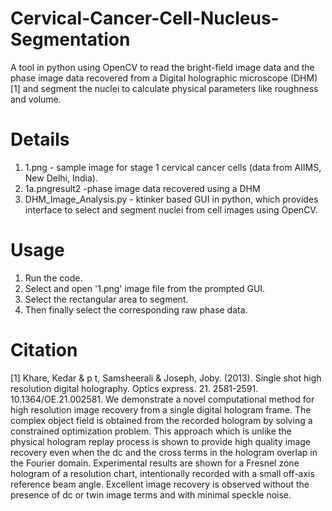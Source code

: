 # Cervical-Cancer-Cell-Nucleus-Segmentation
A tool in python using OpenCV to read the bright-field image data and the phase image data recovered from a Digital holographic microscope (DHM)[1] and segment the nuclei to calculate physical parameters like roughness and volume.

# Details
1. 1.png - sample image for stage 1 cervical cancer cells (data from AIIMS, New Delhi, India).
2. 1a.pngresult2 -phase image data recovered using a DHM 
3. DHM_Image_Analysis.py - ktinker based GUI in python, which provides interface to select and segment nuclei from cell images using OpenCV.

# Usage
1. Run the code.
2. Select and open '1.png' image file from the prompted GUI.
3. Select the rectangular area to segment.
4. Then finally select the corresponding raw phase data.

# Citation
[1] Khare, Kedar & p t, Samsheerali & Joseph, Joby. (2013). Single shot high resolution digital holography. Optics express. 21. 2581-2591. 10.1364/OE.21.002581. We demonstrate a novel computational method for high resolution image recovery from a single digital hologram frame. The complex object field is obtained from the recorded hologram by solving a constrained optimization problem. This approach which is unlike the physical hologram replay process is shown to provide high quality image recovery even when the dc and the cross terms in the hologram overlap in the Fourier domain. Experimental results are shown for a Fresnel zone hologram of a resolution chart, intentionally recorded with a small off-axis reference beam angle. Excellent image recovery is observed without the presence of dc or twin image terms and with minimal speckle noise.
